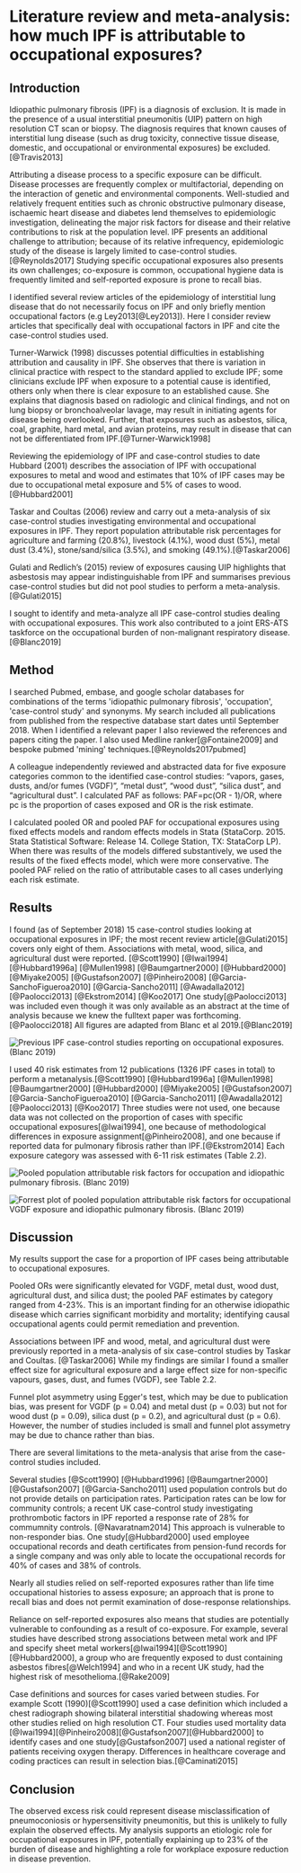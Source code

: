 # Literature review and meta-analysis: how much IPF is attributable to occupational exposures?

<!--
consider 'finishing off' lit search stuff and sticking more detail in here  - ?build a django app?    

consider revisiting meta-analysis using R and reviewing with cosetta

consider adding Kim 2017 and updating analysis
-->

## Introduction

Idiopathic pulmonary fibrosis (IPF) is a diagnosis of exclusion. It is made in the presence of a usual interstitial pneumonitis (UIP) pattern on high resolution CT scan or biopsy. The diagnosis requires that known causes of interstitial lung disease (such as drug toxicity, connective tissue disease, domestic, and occupational or environmental exposures) be excluded.[@Travis2013]

Attributing a disease process to a specific exposure can be difficult. Disease processes are frequently complex or multifactorial, depending on the interaction of genetic and environmental components. Well-studied and relatively frequent entities such as chronic obstructive pulmonary disease, ischaemic heart disease and diabetes lend themselves to epidemiologic investigation, delineating the major risk factors for disease and their relative contributions to
risk at the population level. IPF presents an additional challenge to attribution; because of its relative infrequency, epidemiologic study of the disease is largely limited to case-control studies.[@Reynolds2017] Studying specific occupational exposures also presents its own challenges; co-exposure is common, occupational hygiene data is frequently limited and self-reported exposure is prone to recall bias.

I identified several review articles of the epidemiology of interstitial lung disease that do not necessarily focus on IPF and only briefly mention occupational factors (e.g Ley2013[@Ley2013]). Here I consider review articles that specifically deal with occupational factors in IPF and cite the case-control studies used.

Turner-Warwick (1998) discusses potential difficulties in establishing attribution and causality in IPF. She observes that there is variation in clinical practice with respect to the standard applied to exclude IPF; some clinicians exclude IPF when exposure to a potential cause is identified, others only when there is clear exposure to an established cause. She explains that diagnosis based on radiologic and clinical findings, and not on lung biopsy or bronchoalveolar lavage, may result in initiating agents for disease being overlooked. Further, that exposures such as asbestos, silica, coal,
graphite, hard metal, and avian proteins, may result in disease that can not be differentiated from IPF.[@Turner-Warwick1998]

Reviewing the epidemiology of IPF and case-control studies to date Hubbard (2001) describes the association of IPF with occupational exposures to metal and wood and estimates that 10\% of IPF cases may be due to occupational metal exposure and 5\% of cases to wood.[@Hubbard2001]

Taskar and Coultas (2006) review and carry out a meta-analysis of six case-control studies investigating environmental and occupational exposures in IPF. They report population attributable risk percentages for agriculture and farming (20.8\%), livestock (4.1\%), wood dust (5\%), metal dust (3.4\%), stone/sand/silica (3.5\%), and smoking (49.1\%).[@Taskar2006]

Gulati and Redlich’s (2015) review of exposures causing UIP highlights that asbestosis may appear indistinguishable from IPF and summarises previous case-control studies but did not pool studies to perform a meta-analysis.[@Gulati2015]

I sought to identify and meta-analyze all IPF case-control studies dealing with occupational exposures. This work also contributed to a joint ERS-ATS taskforce on the occupational burden of non-malignant respiratory disease.[@Blanc2019]

## Method

I searched Pubmed, embase, and google scholar databases for combinations of the terms 'idiopathic pulmonary fibrosis', 'occupation', 'case-control study' and synonyms. My search included all publications from published from the respective database start dates until September 2018. When I identified a relevant paper I also reviewed the references and papers citing the paper. I also used Medline ranker[@Fontaine2009] and bespoke pubmed 'mining' techniques.[@Reynolds2017pubmed]

A colleague independently reviewed and abstracted data for five exposure categories common to the identified case-control studies: “vapors, gases, dusts, and/or fumes (VGDF)”, “metal dust”, “wood dust”, “silica dust”, and “agricultural dust”. I calculated PAF as follows: PAF=pc(OR - 1)/OR, where pc is the proportion of cases exposed and OR is the risk estimate.  

I calculated pooled OR and pooled PAF for occupational exposures using fixed effects models and random effects models in Stata (StataCorp. 2015. Stata Statistical Software: Release 14. College Station, TX: StataCorp LP). When there was results of the models differed substantively, we used the results of the fixed effects model, which were more conservative. The pooled PAF relied on the ratio of attributable cases to all cases underlying each risk estimate.

## Results 

I found (as of September 2018) 15 case-control studies looking at occupational exposures in IPF; the most recent review article[@Gulati2015] covers only eight of them. Associations with metal, wood, silica, and agricultural dust were reported. [@Scott1990] [@Iwai1994] [@Hubbard1996a] [@Mullen1998] [@Baumgartner2000] [@Hubbard2000] [@Miyake2005] [@Gustafson2007] [@Pinheiro2008] [@Garcia-SanchoFigueroa2010] [@Garcia-Sancho2011] [@Awadalla2012] [@Paolocci2013] [@Ekstrom2014] [@Koo2017] One study[@Paolocci2013] was included even though it was only available as an abstract at the time of analysis because we knew the fulltext paper was forthcoming.[@Paolocci2018] All figures are adapted from Blanc et al 2019.[@Blanc2019] 

![Previous IPF case-control studies reporting on occupational exposures. (Blanc 2019)](source/figures/prevstudies.jpg)

I used 40 risk estimates from 12 publications (1326 IPF cases in total) to perform a metanalysis.[@Scott1990] [@Hubbard1996a] [@Mullen1998] [@Baumgartner2000] [@Hubbard2000] [@Miyake2005] [@Gustafson2007] [@Garcia-SanchoFigueroa2010] [@Garcia-Sancho2011] [@Awadalla2012] [@Paolocci2013] [@Koo2017] Three studies were not used, one because data was not collected on the proportion of cases with specific occupational exposures[@Iwai1994], one because of methodological differences in exposure assignment[@Pinheiro2008], and one because if reported data for pulmonary fibrosis rather than IPF.[@Ekstrom2014] Each exposure category was assessed with 6-11 risk estimates (Table 2.2).

![Pooled population attributable risk factors for occupation and idiopathic pulmonary fibrosis. (Blanc 2019)](source/figures/paf.png)

![Forrest plot of pooled population attributable risk factors for occupational VGDF exposure and idiopathic pulmonary fibrosis. (Blanc 2019)](source/figures/forrest.jpg)

## Discussion 

My results support the case for a proportion of IPF cases being attributable to occupational exposures. 

Pooled ORs were significantly elevated for VGDF, metal dust, wood dust, agricultural dust, and silica dust; the pooled PAF estimates by category ranged from 4-23\%. This is an important finding for an otherwise idiopathic disease which carries significant morbidity and mortality; identifying causal occupational agents could permit remediation and prevention.  

Associations between IPF and wood, metal, and agricultural dust were previously reported in a meta-analysis of six case-control studies by Taskar and Coultas. [@Taskar2006] While my findings are similar I found a smaller effect size for agricultural exposure and a large effect size for non-specific vapours, gases, dust, and fumes (VGDF), see Table 2.2.  

Funnel plot asymmetry using Egger's test, which may be due to publication bias, was present for VGDF (p = 0.04) and metal dust (p = 0.03) but not for wood dust (p = 0.09), silica dust (p = 0.2), and agricultural dust (p = 0.6). However, the number of studies included is small and funnel plot assymetry may be due to chance rather than bias.

There are several limitations to the meta-analysis that arise from the case-control studies included. 

Several studies [@Scott1990] [@Hubbard1996] [@Baumgartner2000] [@Gustafson2007] [@Garcia-Sancho2011] used population controls but do not provide details on participation rates. Participation rates can be low for community controls; a recent UK case-control study investigating prothrombotic factors in IPF reported a response rate of 28\% for commumnity controls. [@Navaratnam2014] This approach is vulnerable to non-responder bias. One study[@Hubbard2000] used
employee occupational records and death certificates from pension-fund records for a single company and was only able to locate the occupational records for 40\% of cases and 38\% of controls.  

Nearly all studies relied on self-reported exposures rather than life time occupational histories to assess exposure; an approach that is prone to recall bias and does not permit examination of dose-response relationships.

Reliance on self-reported exposures also means that studies are potentially vulnerable to confounding as a result of co-exposure. For example, several studies have described strong associations between metal work and IPF and specify sheet metal workers[@Iwai1994][@Scott1990][@Hubbard2000], a group who are frequently exposed to dust containing asbestos fibres[@Welch1994] and who in a recent UK study, had the highest risk of mesothelioma.[@Rake2009]

Case definitions and sources for cases varied between studies. For example Scott (1990)[@Scott1990] used a case definition which included a chest radiograph showing bilateral interstitial shadowing whereas most other studies relied on high resolution CT. Four studies used mortality data [@Iwai1994][@Pinheiro2008][@Gustafson2007][@Hubbard2000] to identify cases and one study[@Gustafson2007] used a national register of patients receiving oxygen therapy. Differences in
healthcare coverage and coding practices can result in selection bias.[@Caminati2015] 


## Conclusion

The observed excess risk could represent disease misclassification of pneumoconiosis or hypersensitivity pneumonitis, but this is unlikely to fully explain the observed effects. My analysis supports an etiologic role for occupational exposures in IPF, potentially explaining up to 23\% of the burden of disease and highlighting a role for workplace exposure reduction in disease prevention.
